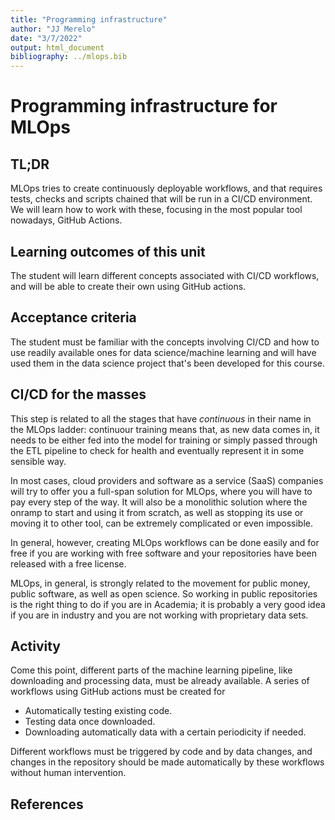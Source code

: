 ```yaml
---
title: "Programming infrastructure"
author: "JJ Merelo"
date: "3/7/2022"
output: html_document
bibliography: ../mlops.bib
---
```

# Programming infrastructure for MLOps

## TL;DR

MLOps tries to create continuously deployable workflows, and that
requires tests, checks and scripts chained that will be run in a CI/CD
environment. We will learn how to work with these, focusing in the
most popular tool nowadays, GitHub Actions.

## Learning outcomes of this unit

The student will learn different concepts associated with CI/CD
workflows, and will be able to create their own using GitHub actions.

## Acceptance criteria

The student must be familiar with the concepts involving CI/CD and how to use
readily available ones for data science/machine learning and will have used them
in the data science project that's been developed for this course.

## CI/CD for the masses

This step is related to all the stages that have *continuous* in their name in
the MLOps ladder: continuour training means that, as new data comes in, it needs
to be either fed into the model for training or simply passed through the ETL
pipeline to check for health and eventually represent it in some sensible way.

In most cases, cloud providers and software as a service (SaaS) companies
will try to offer you a full-span solution for MLOps, where you will have to pay
every step of the way. It will also be a monolithic solution where the onramp to
start and using it from scratch, as well as stopping its use or moving it to
other tool, can be extremely complicated or even impossible.

In general, however, creating MLOps workflows can be done easily and
for free if you are working with free software and your repositories have been
released with a free license.

MLOps, in general, is strongly related to the movement for public
money, public software, as well as open science. So working in public
repositories is the right thing to do if you are in Academia; it is
probably a very good idea if you are in industry and you are not
working with proprietary data sets.



## Activity

Come this point, different parts of the machine learning pipeline, like
downloading and processing data, must be already available. A series of
workflows using GitHub actions must be created for

* Automatically testing existing code.
* Testing data once downloaded.
* Downloading automatically data with a certain periodicity if needed.

Different workflows must be triggered by code and by data changes, and changes
in the repository should be made automatically by these workflows without human
intervention.

## References
